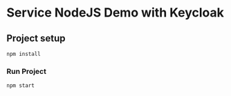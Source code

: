 # Service NodeJS Demo with Keycloak

## Project setup
```
npm install
```

### Run Project
```
npm start
```